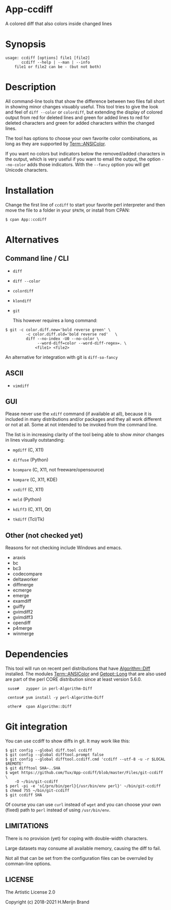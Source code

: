 # App-ccdiff

A colored diff that also colors inside changed lines

# Synopsis
```
usage: ccdiff [options] file1 [file2]
       ccdiff --help | --man | --info
	file1 or file2 can be - (but not both)
```
# Description

All command-line tools that show the difference between two files fall
short in showing minor changes visuably useful. This tool tries to give
the look and feel of `diff --color` or `colordiff`, but extending the
display of colored output from red for deleted lines and green for added
lines to red for deleted characters and green for added characters within
the changed lines.

The tool has options to choose your own favorite color combinations, as
long as they are supported by
[Term::ANSIColor](https://metacpan.org/pod/Term::ANSIColor).

If you want no colors but indicators below the removed/added characters
in the output, which is very useful if you want to email the output, the
option `--no-color` adds those indicators. With the `--fancy` option you
will get Unicode characters.

# Installation

Change the first line of `ccdiff` to start your favorite perl interpreter
and then move the file to a folder in your `$PATH`, or install from CPAN:
```
$ cpan App::ccdiff
```

# Alternatives

## Command line / CLI

 * `diff`

 * `diff --color`

 * `colordiff`

 * `klondiff`

 * `git`

   This however requires a long command:
```
$ git -c color.diff.new='bold reverse green' \
         -c color.diff.old='bold reverse red'   \
         diff --no-index -U0 --no-color \
              --word-diff=color --word-diff-regex=. \
             <file1> <file2>
```
   An alternative for integration with git is `diff-so-fancy`

## ASCII

 * `vimdiff`

## GUI

Please never use the `xdiff` command (if available at all), because it is
included in many distributions and/or packages and they all work different
or not at all. Some at not intended to be invoked from the command line.

The list is in increasing clarity of the tool being able to show *minor*
changes in lines visually outstanding:

 * `mgdiff` (C, X11)

 * `diffuse` (Python)

 * `bcompare` (C, X11, not freeware/opensource)

 * `kompare` (C, X11, KDE)

 * `xxdiff` (C, X11)

 * `meld` (Python)

 * `kdiff3` (C, X11, Qt)

 * `tkdiff` (Tcl/Tk)

## Other (not checked yet)

Reasons for not checking include Windows and emacs.

 * araxis
 * bc
 * bc3
 * codecompare
 * deltaworker
 * diffmerge
 * ecmerge
 * emerge
 * examdiff
 * guiffy
 * gvimdiff2
 * gvimdiff3
 * opendiff
 * p4merge
 * winmerge

# Dependencies

This tool will run on recent perl distributions that have
[Algorithm::Diff](https://metacpan.org/pod/Algorithm::Diff)
installed. The modules
[Term::ANSIColor](https://metacpan.org/pod/Term::ANSIColor)
and [Getopt::Long](https://metacpan.org/pod/Getopt::Long)
that are also used are part of the perl CORE distribution
since at least version 5.6.0.
```
 suse#   zypper in perl-Algorithm-Diff

 centos# yum install -y perl-Algorithm-Diff

 other#  cpan Algorithm::Diff
```
# Git integration

You can use ccdiff to show diffs in git. It may work like this:
```
$ git config --global diff.tool ccdiff
$ git config --global difftool.prompt false
$ git config --global difftool.ccdiff.cmd 'ccdiff --utf-8 -u -r $LOCAL $REMOTE'
$ git difftool SHA~..SHA
$ wget https://github.com/Tux/App-ccdiff/blob/master/Files/git-ccdiff \
    -O ~/bin/git-ccdiff
$ perl -pi -e 's{/pro/bin/perl}{/usr/bin/env perl}' ~/bin/git-ccdiff
$ chmod 755 ~/bin/git-ccdiff
$ git ccdiff SHA
```

Of course you can use `curl` instead of `wget` and you can choose your own
(fixed) path to `perl` instead of using `/usr/bin/env`.

## LIMITATIONS

There is no provision (yet) for coping with double-width characters.

Large datasets may consume all available memory, causing the diff to fail.

Not all that can be set from the configuration files can be overruled by
comman-line options.

## LICENSE

The Artistic License 2.0

Copyright (c) 2018-2021 H.Merijn Brand
